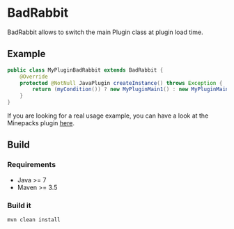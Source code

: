 # BadRabbit
BadRabbit allows to switch the main Plugin class at plugin load time.


## Example
```java
public class MyPluginBadRabbit extends BadRabbit {
	@Override
	protected @NotNull JavaPlugin createInstance() throws Exception {
		return (myCondition()) ? new MyPluginMain1() : new MyPluginMain2();
	}
}
```

If you are looking for a real usage example, you can have a look at the Minepacks plugin [here](https://github.com/GeorgH93/Minepacks/blob/master/src/at/pcgamingfreaks/Minepacks/Bukkit/MinepacksBadRabbit.java).


## Build
### Requirements
* Java >= 7
* Maven >= 3.5

### Build it
```
mvn clean install
```
